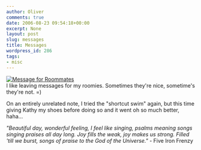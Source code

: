```yaml
---
author: Oliver
comments: true
date: 2006-08-23 09:54:18+00:00
excerpt: None
layout: post
slug: messages
title: Messages
wordpress_id: 286
tags:
- misc
---
```


<a href="http://www.flickr.com/photos/owiber/222633689/" title="Message for Roommates"><img src="http://static.flickr.com/84/222633689_c0cf1c1607.jpg" alt="Message for Roommates" /></a>
<br />I like leaving messages for my roomies.  Sometimes they're nice, sometime's they're not. =)

On an entirely unrelated note, I tried the "shortcut swim" again, but this time giving Kathy my shoes before doing so and it went oh so much better, haha...

<i>"Beautiful day,
wonderful feeling,
I feel like singing,
psalms meaning songs singing praises all day long.
Joy fills the weak,
joy makes us strong.
Filled 'till we burst,
songs of praise to the God of the Universe."</i> - Five Iron Frenzy
